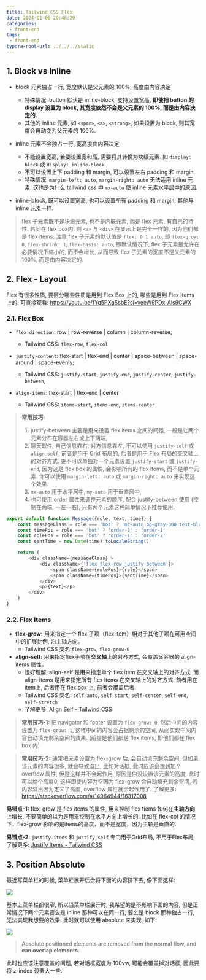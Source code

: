 ```yaml
---
title: Tailwind CSS Flex
date: 2024-01-06 20:46:20
categories:
 - front-end
tags:
 - front-end
typora-root-url: ../../../static
---
```


## 1. Block vs Inline

- block 元素独占一行, 宽度默认是父元素的 100%, 高度由内容决定
  - 特殊情况: button 默认是 inline-block, 支持设置宽高, **即使把 button 的 display 设置为 block, 其宽度依然不会是父元素的 100%, 而是由内容决定的.** 
  - 其他的 inline 元素, 如 `<span>`, `<a>`, `<strong>`, 如果设置为 block, 则其宽度会自动变为父元素的 100%. 

- inline 元素不会独占一行, 宽高度由内容决定
  - 不能设置宽高, 若要设置宽和高, 需要将其转换为块级元素. 如 `display: block` 或 `display: inline-block`. 
  - 不可以设置上下 padding 和 margin, 可以设置左右 padding 和 margin.
  - 特殊情况: `margin-left: auto`, `margin-right: auto` 无法适用 inline 元素. 这也是为什么 tailwind css 中 `mx-auto` 使 inline 元素水平居中的原因.

- inline-block, 既可以设置宽高, 也可以设置所有 padding 和 margin, 其他与 inline 元素一样.

> flex 子元素既不是块级元素, 也不是内联元素, 而是 flex 元素, 有自己的特性. 若同在 flex box内, 则 `<a>` 与 `<div>` 在显示上是完全一样的, 因为他们都是 flex items. 
> 注意 flex 子元素的默认值是 `flex: 0 1 auto`, 即 `flex-grow: 0`, `flex-shrink: 1`, `flex-basis: auto`, 即默认情况下, flex 子元素是允许在必要情况下缩小的, 而不会增长, 从而导致 flex 子元素的宽度不是父元素的 100%, 而是由内容决定的.

## 2. Flex - Layout

Flex 有很多性质, 要区分哪些性质是用到 Flex Box 上的, 哪些是用到 Flex Items 上的. 可直接观看: https://youtu.be/fYq5PXgSsbE?si=yeeW9PDx-Als9CWX

### 2.1. Flex Box

- `flex-direction`: row | row-reverse | column | column-reverse;
  - Tailwind CSS: `flex-row`, `flex-col`

- `justify-content`: flex-start | flex-end | center | space-between | space-around | space-evenly;
  - Tailwind CSS: `justify-start`, `justify-end`, `justify-center`, `justify-between`,

- `align-items`: flex-start | flex-end | center 
  - Tailwind CSS: `items-start`, `items-end`, `items-center`

> **常用技巧:**
>
> 1. justify-between 主要是用来设置 flex items 之间的间距, 一般是让两个元素分布在容器左右或上下两端, 
> 2. 聊天软件, 自己信息靠右, 对方信息靠左, 不可以使用 `justify-self` 或 `align-self`, 前者是用于 Grid 布局的, 后者是用于 Flex 布局的交叉轴上的对齐方式. 更不可以单独对一个元素设置 `justify-start` 或 `justify-end`, 因为这是 flex box 的属性, 会影响所有的 flex items, 而不是单个元素. 你可以使用 `margin-left: auto` 或 `margin-right: auto` 来实现这个效果. 
> 3. `mx-auto` 用于水平居中, `my-auto` 用于垂直居中, 
> 4. 也可使用 order 属性来调整元素的顺序, 配合 justify-between 使用 (控制在两端, 一左一右), 只有两个元素这种简单情况下推荐使用. 

```js
export default function Message({role, text, time}) {
    const messageClass = role === 'bot' ? 'mr-auto bg-gray-300 text-black' : 'ml-auto bg-blue-300 text-white'
    const timePos = role === 'bot' ? 'order-2' : 'order-1'
    const rolePos = role === 'bot' ? 'order-1' : 'order-2'
    const sentTime = new Date(time).toLocaleString()

    return (
        <div className={messageClass} >
            <div className={'flex flex-row justify-between'}>
                <span className={rolePos}>{role}</span>
                <span className={timePos}>{sentTime}</span>
            </div>
            <p>{text}</p>
        </div>
    )
}
```

### 2.2. Flex Items

- **flex-grow:** 用来指定一个 flex 子项（flex item）相对于其他子项在可用空间中的扩展比例, 沿主轴方向。
  - Tailwind CSS 类名:`flex-grow`, `flex-grow-0` 
- **align-self:** 用来指定flex子项在**交叉轴**上的对齐方式, 会覆盖父容器的 align-items 属性。
  - 很好理解, align-self 是用来指定单个 flex item 在交叉轴上的对齐方式, 而 align-items 是用来指定所有 flex items 在交叉轴上的对齐方式. 前者用在 item上, 后者用在 flex box 上, 前者会覆盖后者.
  - Tailwind CSS 类名: `self-auto`, `self-start`, `self-center`, `self-end`, `self-stretch`
  - 了解更多: [Align Self - Tailwind CSS](https://tailwindcss.com/docs/align-self)

> **常用技巧-1:** 把 navigator 和 footer 设置为 `flex-grow: 0`, 然后中间的内容设置为 `flex-grow: 1`, 这样中间的内容会占据剩余的空间, 从而实现中间内容自动填充剩余空间的效果. (前提是他们都是 flex items, 即他们都在 flex box 内)

> **常用技巧-2:** 通常把元素设置为 flex-grow 后, 会自动填充剩余空间, 但如果该元素的内容很多, 就会导致溢出, 比如对话框, 此时应该会想到加个 overflow 属性, 但是这样并不会起作用, 原因是你没设置该元素的高度, 此时可以给个高度0, 这样即使内容为空因为 flex-grow 会自动填充剩余空间, 若内容溢出因为定义了高度, overflow 属性就会起作用了. 
> 了解更多: https://stackoverflow.com/a/14964944/16317008

**易错点-1:** flex-grow 是 flex items 的属性, 用来控制 flex tiems 如何在**主轴方向**上增长, 不要简单的以为是用来控制在水平方向上增长的. 比如在 flex-col 的情况下，flex-grow 影响的是items的高度，而不是宽度，因为主轴是垂直的. 

**易错点-2:** `justify-items` 和 `justify-self` 专门用于Grid布局, 不用于Flex布局, 了解更多: [Justify Items - Tailwind CSS](https://tailwindcss.com/docs/justify-items)

## 3. Position Absolute

最近写菜单栏的时候, 菜单栏展开后会将下面的内容挤下去, 像下面这样:

![](https://pub-2a6758f3b2d64ef5bb71ba1601101d35.r2.dev/blogs/2024/08/a199c94496cc4d1f2fbfdd7fd09478c4.jpg)

基本上菜单栏都很窄, 所以当菜单栏展开时, 我希望的是不影响下面的内容, 但是正常情况下两个元素要么是 inline 那种可以在同一行, 要么是 block 那种独占一行, 无法实现我想要的效果. 此时就可以使用 absolute 来实现, 如下:

![](https://pub-2a6758f3b2d64ef5bb71ba1601101d35.r2.dev/blogs/2024/08/997c2961834e857ceb3fbc392b90cb56.jpg)

> Absolute positioned elements are removed from the normal flow, and **can overlap elements**.

此时也应该注意覆盖的问题, 若对话框宽度为 100vw, 可能会覆盖掉对话框, 因此要将 z-index 设置大一些.  
